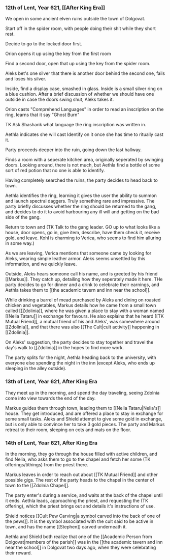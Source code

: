 ### 12th of Lent, Year 621, [[After King Era]]

We open  in some ancient elven ruins outside the town of Dolgovat.

Start off in the spider room, with people doing their shit while they short rest.  
  
Decide to go to the locked door first.  
  
Orion opens it up using the key from the first room  
  
Find a second door, open that up using the key from the spider room.  

Aleks bet's one silver that there is another door behind the second one, fails and loses his silver.
  
Inside, find a display case, smashed in glass. Inside is a small silver ring on a blue cushion. After a brief discussion of whether we should have one outside in case the doors swing shut, Aleks takes it. 

Orion casts "Comprehend Languages" in order to read an inscription on the ring, learns that it say "Ghost Burn"

TK Ask Shashank what language the ring inscription was written in.

Aethla indicates she will cast Identify on it once she has time to ritually cast it.

Party proceeds deeper into the ruin, going down the last hallway.

Finds a room with a seperate kitchen area, originally seperated by swinging doors. Looking around, there is not much, but Aethla find a bottle of some sort of red potion that no one is able to identify.

Having completely searched the ruins, the party decides to head back to town.

Aethla identifies the ring, learning it gives the user the ability to summon and launch spectral daggers. Truly something rare and impressive. The party briefly discusses whether the ring should be returned to the gang, and decides to do it to avoid harbouring any ill will and getting on the bad side of the gang.

Return to town and (TK Talk to the gang leader. GO up to what looks like a house, door opens, go in, give item, describe, have them check it, receive gold, and leave. Kohl is charming to Verica, who seems to find him alluring in some way.)

As we are leaving, Verica mentions that someone came by looking for Aleks, wearing simple leather armor. Aleks seems unsettled by this information, and we quickly leave.

Outside, Aleks hears someone call his name, and is greeted by his friend [[Markus]]. They catch up, detailing how they seperately made it here. THe party decides to go for dinner and a drink to celebrate their earnings, and Aethla takes them to [[the academic tavern and inn near the school]].

While drinking a barrel of mead purchased by Aleks and dining on roasted chicken and vegetables, Markus details how he came from a small town called [[Zdolinia]], where he was given a place to stay with a woman named [[Nelia Tataru]] in exchange for favours. He also explains that he heard [[TK Mutual Friend]], a mutual friend of his and Aleks', was somewhere around [[Zdolinia]], and that there was also [[The Cult|cult activity]] happening in [[Zdolinia]]. 

On Aleks' suggestion, the party decides to stay together and travel the day's walk to [[Zdolinia]] in the hopes to find more work. 

The party splits for the night, Aethla heading back to the university, with everyone else spending the night in the inn (except Aleks, who ends up sleeping in the alley outside). 

### 13th of Lent, Year 621, After King Era

They meet up in the morning, and spend the day traveling, seeing Zdolnia come into view towards the end of the day.

Markus guides them through town, leading them to [[Nelia Tataru|Nelia's]] house. They get introduced, and are offered a place to stay in exchange for some small tasks. Aleks and Shield attempt to give some gold in exchange, but is only able to convince her to take 3 gold pieces. The party and Markus retreat to their room, sleeping on cots and mats on the floor.

### 14th of Lent, Year 621, After King Era

In the morning, they go through the house filled with active children, and find Nelia, who asks them to go to the chapel and fetch her some (TK offerings/tithings) from the priest there. 

Markus leaves in order to reach out about [[TK Mutual Friend]] and other possible gigs. The rest of the party heads to the chapel in the center of town to the [[Zdolnia Chapel]].

The party enter's during a service, and waits at the back of the chapel until it ends. Aethla leads, approaching the priest, and requesting the (TK offering), which the priest brings out and details it's instructions of use.

Shield notices [[Cult Pew Carving|a symbol carved into the back of one of the pews]]. It is the symbol associated with the cult said to be active in town, and has the name [[Stephen]] carved underneath it.

Aethla and Shield both realize that one of the [[Academic Person from Dolgovat|members of the parish]] was in the [[the academic tavern and inn near the school]] in Dolgovat two days ago, when they were celebrating their reward.

